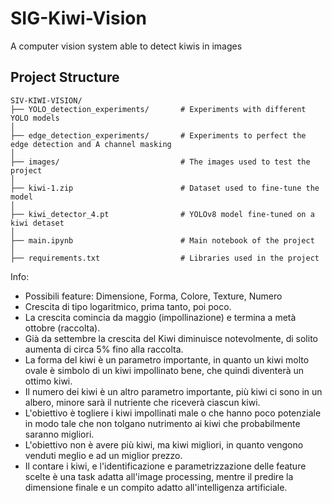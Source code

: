 # SIG-Kiwi-Vision
A computer vision system able to detect kiwis in images

## Project Structure

```plaintext
SIV-KIWI-VISION/
├── YOLO_detection_experiments/       # Experiments with different YOLO models
│
├── edge_detection_experiments/       # Experiments to perfect the edge detection and A channel masking
│
├── images/                           # The images used to test the project
│
├── kiwi-1.zip                        # Dataset used to fine-tune the model
│
├── kiwi_detector_4.pt                # YOLOv8 model fine-tuned on a kiwi detaset
│
├── main.ipynb                        # Main notebook of the project 
│
├── requirements.txt                  # Libraries used in the project

```


Info:
- Possibili feature: Dimensione, Forma, Colore, Texture, Numero
- Crescita di tipo logaritmico, prima tanto, poi poco.
- La crescita comincia da maggio (impollinazione) e termina a metà ottobre (raccolta).
- Già da settembre la crescita del Kiwi diminuisce notevolmente, di solito aumenta di circa 5% fino alla raccolta.
- La forma del kiwi è un parametro importante, in quanto un kiwi molto ovale è simbolo di un kiwi impollinato bene, che quindi diventerà un ottimo kiwi.
- Il numero dei kiwi è un altro parametro importante, più kiwi ci sono in un albero, minore sarà il nutriente che riceverà ciascun kiwi.
- L'obiettivo è togliere i kiwi impollinati male o che hanno poco potenziale in modo tale che non tolgano nutrimento ai kiwi che probabilmente saranno migliori.
- L'obiettivo non è avere più kiwi, ma kiwi migliori, in quanto vengono venduti meglio e ad un miglior prezzo.
- Il contare i kiwi, e l'identificazione e parametrizzazione delle feature scelte è una task adatta all'image processing, mentre il predire la dimensione finale e un compito adatto all'intelligenza artificiale.